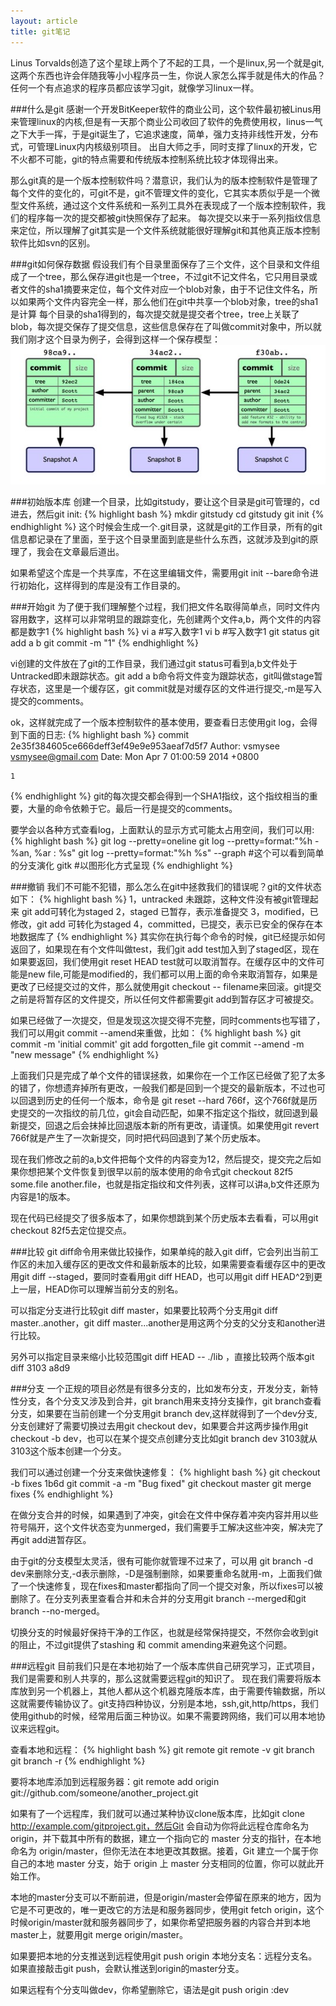 ```yaml
---
layout: article
title: git笔记
---
```

Linus Torvalds创造了这个星球上两个了不起的工具，一个是linux,另一个就是git,这两个东西也许会伴随我等小小程序员一生，你说人家怎么挥手就是伟大的作品？任何一个有点追求的程序员都应该学习git，就像学习linux一样。

###什么是git
感谢一个开发BitKeeper软件的商业公司，这个软件最初被Linus用来管理linux的内核,但是有一天那个商业公司收回了软件的免费使用权，linus一气之下大手一挥，于是git诞生了，它追求速度，简单，强力支持非线性开发，分布式，可管理Linux内内核级别项目。
出自大师之手，同时支撑了linux的开发，它不火都不可能，git的特点需要和传统版本控制系统比较才体现得出来。

那么git真的是一个版本控制软件吗？潜意识，我们认为的版本控制软件是管理了每个文件的变化的，可git不是，git不管理文件的变化，它其实本质似乎是一个微型文件系统，通过这个文件系统和一系列工具外在表现成了一个版本控制软件，我们的程序每一次的提交都被git快照保存了起来。
每次提交以来于一系列指纹信息来定位，所以理解了git其实是一个文件系统就能很好理解git和其他真正版本控制软件比如svn的区别。


###git如何保存数据
假设我们有个目录里面保存了三个文件，这个目录和文件组成了一个tree，那么保存进git也是一个tree，不过git不记文件名，它只用目录或者文件的sha1摘要来定位，每个文件对应一个blob对象，由于不记住文件名，所以如果两个文件内容完全一样，那么他们在git中共享一个blob对象，tree的sha1是计算
每个目录的sha1得到的，每次提交就是提交者个tree，tree上关联了blob，每次提交保存了提交信息，这些信息保存在了叫做commit对象中，所以就我们刚才这个目录为例子，会得到这样一个保存模型：
![git保存图](/images/git_save.jpg)


###初始版本库
创建一个目录，比如gitstudy，要让这个目录是git可管理的，cd进去，然后git init:
{% highlight bash %}
mkdir gitstudy
cd gitstudy
git init
{% endhighlight %}
这个时候会生成一个.git目录，这就是git的工作目录，所有的git信息都记录在了里面，至于这个目录里面到底是些什么东西，这就涉及到git的原理了，我会在文章最后道出。

如果希望这个库是一个共享库，不在这里编辑文件，需要用git init --bare命令进行初始化，这样得到的库是没有工作目录的。

###开始git
为了便于我们理解整个过程，我们把文件名取得简单点，同时文件内容用数字，这样可以非常明显的跟踪变化，先创建两个文件a,b，两个文件的内容都是数字1
{% highlight bash %}
vi a #写入数字1
vi b #写入数字1
git status
git add a b
git commit -m "1"
{% endhighlight %}

vi创建的文件放在了git的工作目录，我们通过git status可看到a,b文件处于Untracked即未跟踪状态。git add a b命令将文件变为跟踪状态，git叫做stage暂存状态，这里是一个缓存区，git commit就是对缓存区的文件进行提交,-m是写入提交的comments。

ok，这样就完成了一个版本控制软件的基本使用，要查看日志使用git log，会得到下面的日志:
{% highlight bash %}
commit 2e35f384605ce666deff3ef49e9e953aeaf7d5f7
Author: vsmysee <vsmysee@gmail.com>
Date:   Mon Apr 7 01:00:59 2014 +0800

    1
{% endhighlight %}
git的每次提交都会得到一个SHA1指纹，这个指纹相当的重要，大量的命令依赖于它。最后一行是提交的comments。

要学会以各种方式查看log，上面默认的显示方式可能太占用空间，我们可以用:
{% highlight bash %}
git log --pretty=oneline
git log --pretty=format:"%h - %an, %ar : %s"
git log --pretty=format:"%h %s" --graph #这个可以看到简单的分支演化
gitk #以图形化方式呈现
{% endhighlight %}

###撤销
我们不可能不犯错，那么怎么在git中拯救我们的错误呢？git的文件状态如下：
{% highlight bash %}
1，untracked 未跟踪，这种文件没有被git管理起来 git add可转化为staged
2，staged 已暂存，表示准备提交
3，modified，已修改，git add 可转化为staged
4，committed，已提交，表示已安全的保存在本地数据库了
{% endhighlight %}
其实你在执行每个命令的时候，git已经提示如何返回了，如果现在有个文件叫做test，我们git add test加入到了staged区，现在如果要返回，我们使用git reset HEAD test就可以取消暂存。在缓存区中的文件可能是new file,可能是modified的，我们都可以用上面的命令来取消暂存，如果是更改了已经提交过的文件，那么就使用git checkout -- filename来回滚。git提交之前是将暂存区的文件提交，所以任何文件都需要git add到暂存区才可被提交。

如果已经做了一次提交，但是发现这次提交得不完整，同时comments也写错了，我们可以用git commit --amend来重做，比如：
{% highlight bash %}
git commit -m 'initial commit'
git add forgotten_file
git commit --amend -m "new message"
{% endhighlight %}

上面我们只是完成了单个文件的错误拯救，如果你在一个工作区已经做了犯了太多的错了，你想遗弃掉所有更改，一般我们都是回到一个提交的最新版本，不过也可以回退到历史的任何一个版本，命令是 git reset --hard 766f，这个766f就是历史提交的一次指纹的前几位，git会自动匹配，如果不指定这个指纹，就回退到最新提交，回退之后会抹掉比回退版本新的所有更改，请谨慎。如果使用git revert 766f就是产生了一次新提交，同时把代码回退到了某个历史版本。

现在我们修改之前的a,b文件把每个文件的内容变为12，然后提交，提交完之后如果你想把某个文件恢复到很早以前的版本使用的命令式git checkout 82f5 some.file another.file，也就是指定指纹和文件列表，这样可以讲a,b文件还原为内容是1的版本。

现在代码已经提交了很多版本了，如果你想跳到某个历史版本去看看，可以用git checkout 82f5去定位提交点。

###比较
git diff命令用来做比较操作，如果单纯的敲入git diff，它会列出当前工作区的未加入缓存区的更改文件和最新版本的比较，如果需要查看缓存区中的更改用git diff --staged，要同时查看用git diff HEAD，也可以用git diff HEAD^2到更上一层，HEAD你可以理解当前分支的别名。

可以指定分支进行比较git diff master，如果要比较两个分支用git diff master..another，git diff master...another是用这两个分支的父分支和another进行比较。

另外可以指定目录来缩小比较范围git diff HEAD -- ./lib ，直接比较两个版本git diff 3103 a8d9

###分支
一个正规的项目必然是有很多分支的，比如发布分支，开发分支，新特性分支，各个分支又涉及到合并，git branch用来支持分支操作，git branch查看分支，如果要在当前创建一个分支用git branch dev,这样就得到了一个dev分支,分支创建好了需要切换过去用git checkout dev，如果要合并这两步操作用git checkout -b dev，也可以在某个提交点创建分支比如git branch dev 3103就从3103这个版本创建一个分支。

我们可以通过创建一个分支来做快速修复：
{% highlight bash %}
git checkout -b fixes 1b6d
git commit -a -m "Bug fixed"
git checkout master
git merge fixes
{% endhighlight %}

在做分支合并的时候，如果遇到了冲突，git会在文件中保存着冲突内容并用以些符号隔开，这个文件状态变为unmerged，我们需要手工解决这些冲突，解决完了再git add进暂存区。

由于git的分支模型太灵活，很有可能你就管理不过来了，可以用 git branch -d dev来删除分支,-d表示删除，-D是强制删除，如果要重命名就用-m，上面我们做了一个快速修复，现在fixes和master都指向了同一个提交对象，所以fixes可以被删除了。在分支列表里查看合并和未合并的分支用git branch --merged和git branch --no-merged。

切换分支的时候最好保持干净的工作区，也就是经常保持提交，不然你会收到git的阻止，不过git提供了stashing 和 commit amending来避免这个问题。

###远程git
目前我们只是在本地初始了一个版本库供自己研究学习，正式项目，我们是需要和别人共享的，那么这就需要远程git的知识了。
现在我们需要将版本库放到另一个机器上，其他人都从这个机器克隆版本库，由于需要传输数据，所以这就需要传输协议了。git支持四种协议，分别是本地，ssh,git,http/https，我们使用github的时候，经常用后面三种协议。如果不需要跨网络，我们可以用本地协议来远程git。

查看本地和远程：
{% highlight bash %}
git remote
git remote -v
git branch 
git branch -r
{% endhighlight %}

要将本地库添加到远程服务器：git  remote  add  origin  git://github.com/someone/another_project.git

如果有了一个远程库，我们就可以通过某种协议clone版本库，比如git clone http://example.com/gitproject.git，然后Git 会自动为你将此远程仓库命名为 origin，并下载其中所有的数据，建立一个指向它的 master 分支的指针，在本地命名为 origin/master，但你无法在本地更改其数据。接着，Git 建立一个属于你自己的本地 master 分支，始于 origin 上 master 分支相同的位置，你可以就此开始工作。

本地的master分支可以不断前进，但是origin/master会停留在原来的地方，因为它是不可更改的，唯一更改它的方法是和服务器同步，使用git fetch origin，这个时候origin/master就和服务器同步了，如果你希望把服务器的内容合并到本地master上，就要用git merge origin/master。 

如果要把本地的分支推送到远程使用git push origin 本地分支名：远程分支名。如果直接敲击git push，会默认推送到origin的master分支。

如果远程有个分支叫做dev，你希望删除它，语法是git push origin :dev
